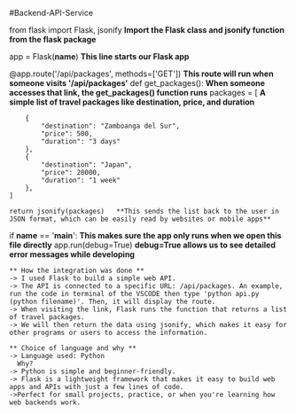 #Backend-API-Service

from flask import Flask, jsonify **Import the Flask class and jsonify function from the flask package**

app = Flask(__name__) **This line starts our Flask app**

@app.route('/api/packages', methods=['GET'])   **This route will run when someone visits '/api/packages'**
def get_packages():  **When someone accesses that link, the get_packages() function runs**
    packages = [   **A simple list of travel packages like destination, price, and duration**
    
        {
            "destination": "Zamboanga del Sur",
            "price": 500,
            "duration": "3 days"
        },
        {
            "destination": "Japan",
            "price": 20000,
            "duration": "1 week"
        },
    ]

    return jsonify(packages)   **This sends the list back to the user in JSON format, which can be easily read by websites or mobile apps**

if __name__ == '__main__':    **This makes sure the app only runs when we open this file directly**
    app.run(debug=True)   **debug=True allows us to see detailed error messages while developing**


    ** How the integration was done **
    -> I used Flask to build a simple web API.
    -> The API is connected to a specific URL: /api/packages. An example, run the code in terminal of the VSCODE then type 'python api.py (python filename)'. Then, it will display the route.
    -> When visiting the link, Flask runs the function that returns a list of travel packages.
    -> We will then return the data using jsonify, which makes it easy for other programs or users to access the information.

    ** Choice of language and why **
    -> Language used: Python
      Why?
    -> Python is simple and beginner-friendly.
    -> Flask is a lightweight framework that makes it easy to build web apps and APIs with just a few lines of code.
    ->Perfect for small projects, practice, or when you're learning how web backends work.
